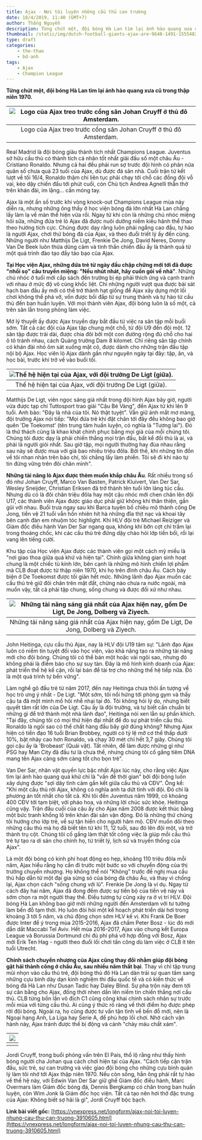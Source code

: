 ```yaml
---
title: Ajax - Nơi tôi luyện những cầu thủ can trường
date: 18/4/2019, 11:40 (GMT+7)
author: Thắng Nguyễn
description: Từng chút một, đội bóng Hà Lan tìm lại ánh hào quang xưa cũ trong thập niên 1970.
thumbnail: /static/img/dutch-football-giants-ajax-are-9648-1491-1555482625.jpg
type: draft
categories:
    - the-thao
    - bd-anh
tags:
    - Ajax
    - Champion League
---
```


**Từng chút một, đội bóng Hà Lan tìm lại ánh hào quang xưa cũ trong thập niên 1970.**

| ![Logo của Ajax treo trước cổng sân Johan Cruyff ở thủ đô Amsterdam.](/static/img/dutch-football-giants-ajax-are-9648-1491-1555482625.jpg) |
|:---:|
|Logo của Ajax treo trước cổng sân Johan Cruyff ở thủ đô Amsterdam.|

Real Madrid là đội bóng giàu thành tích nhất Champions League. Juventus sở hữu cầu thủ có thành tích cá nhân tốt nhất giải đấu số một châu Âu - Cristiano Ronaldo. Nhưng cả hai đều phải run sợ trước đội hình có phân nửa quân số chưa quá 23 tuổi của Ajax, dù được đá sân nhà. Cuối trận tứ kết lượt về tối 16/4, Ronaldo thậm chí liên tục phải chạy tới chỗ các đồng đội vỗ vai, kéo dậy chiến đấu tới phút cuối, còn Chủ tịch Andrea Agnelli thẫn thờ trên khán đài, im lặng... cắn móng tay. 

Ajax là một ẩn số trước khi vòng knock-out Champions League mùa này diễn ra, nhưng những ông thầy ở học viện bóng đá lớn nhất Hà Lan chẳng lấy làm lạ về màn thể hiện vừa rồi. Ngay từ khi còn là những chú nhóc miệng hôi sữa, những đứa trẻ lò Ajax đã được nuôi dưỡng niềm kiêu hãnh thể thao theo hướng tích cực. Chúng được dạy rằng luôn phải ngẩng cao đầu, tự hào là người Ajax, chơi thứ bóng đá của Ajax, và theo đuổi triết lý ấy đến cùng. Những người như Matthijs De Ligt, Frenkie De Jong, David Neres, Donny Van De Beek luôn thừa dũng cảm và tinh thần chiến đấu ấy là thành quả từ một quá trình đào tạo đầy táo bạo của Ajax.

**Tại Học viện Ajax, những đứa trẻ từ ngày đầu chập chững mới tới đã được "nhồi sọ" câu truyền miệng: "Nếu nhút nhát, hãy cuốn gói về nhà"**. Những chú nhóc ở tuổi mới cắp sách đến trường bị ép phải thích ứng và cạnh tranh với nhau ở mức độ vô cùng khốc liệt. Chỉ những người vượt qua được bài sát hạch ban đầu ấy mới có thể trở thành hạt giống để Ajax xây dựng một lối chơi không thể phá vỡ, vốn được bồi đắp từ sự trung thành và tự hào từ cầu thủ đến ban huấn luyện. Với mọi thành viên Ajax, đội bóng luôn là số một, cả trên sân lẫn trong phòng làm việc. 

Mớ lý thuyết ấy được Ajax truyền dạy bắt đầu từ việc ra sân tập mỗi buổi sớm. Tất cả các đội của Ajax tập chung một chỗ, từ đội U9 đến đội một. 12 sân tập được trải dài, được chia đôi bởi một con đường rộng đủ chỗ cho hai ô tô tránh nhau, cách Quảng trường Dam 8 kilomet. Chỉ riêng sân tập chính có khán đài nhỏ ôm sát xuống mặt cỏ, được dành cho những trận đấu tập nội bộ Ajax. Học viên lò Ajax dành gần như nguyên ngày tại đây: tập, ăn, và học bài, trước khi trở về vào buổi tối.

| ![Thế hệ hiện tại của Ajax, với đội trưởng De Ligt (giữa).](/static/img/file-photo-ajax-s-frenkie-de-j-5756-2159-1555482625.jpg) |
|:---:|
|Thế hệ hiện tại của Ajax, với đội trưởng De Ligt (giữa).|

Matthijs De Ligt, viên ngọc sáng giá nhất trong đội hình Ajax bây giờ, người vừa được tạp chí Tuttosport trao giải "Cậu Bé Vàng", đến Ajax từ khi lên 9 tuổi. Anh bảo: "Đây là nhà của tôi. Nó thật tuyệt". Vẫn giữ ánh mắt mơ màng, đội trưởng Ajax nói tiếp: "Mọi đứa trẻ khi đặt chân tới đây đều không bao giờ quên 'De Toekomst' (tên trung tâm huấn luyện, có nghĩa là "Tương lai"). Đó là thử thách cũng là khao khát chinh phục bằng mọi giá của mỗi chúng tôi. Chúng tôi được dạy là phải chiến thắng mọi trận đấu, bất kể đối thủ là ai, và phải là người giỏi nhất. Sau giờ tập, mọi người thường hay đùa nhau rằng sau này sẽ được mua với giá bao nhiêu triệu đôla. Bởi thế, khi những tin đồn về tôi nhan nhản trên báo chí, tôi chẳng lấy làm phiền. Tôi sẽ đi khi nào tự tin đứng vững trên đôi chân mình".

**Những tài năng lò Ajax được thèm muốn khắp châu Âu**. Rất nhiều trong số đó như Johan Cruyff, Marco Van Basten, Patrick Kluivert, Van Der Sar, Wesley Sneijder, Christian Eriksen đã trở thành tên tuổi lớn làng túc cầu. Nhưng dù có là đôi chân triệu đôla hay một cậu nhóc mới chen chân lên đội U17, các thành viên Ajax được giáo dục phải giữ không khí thân thiện, gần gũi với nhau. Buổi trưa ngay sau khi Barca tuyên bố chiêu mộ thành công De Jong, tiền vệ 21 tuổi vẫn hồn nhiên hít hà những đĩa thịt nạc và khoai tây bên cạnh đàn em nhuộm tóc highlight. Khi HLV đội trẻ Michael Reiziger và Giám đốc điều hành Van Der Sar ngang qua, không khí bỡn cợt chỉ trầm lại trong thoáng chốc, khi các cầu thủ trẻ đứng dậy chào hỏi lớp tiền bối, rồi lại vang lên tiếng cười.

Khu tập của Học viện Ajax được các thành viên gọi một cách mỹ miều là "nơi giao thoa giữa quá khứ và hiện tại". Chính giữa không gian sinh hoạt chung là một chiếc tủ kính lớn, bên cạnh là những mô hình chiến lợi phẩm mà CLB đoạt được từ thập niên 1970, khi họ trên đỉnh châu Âu. Cách bày biện ở De Toekomst được tối giản hết mức. Những lãnh đạo Ajax muốn các cầu thủ trẻ giữ đôi chân trên mặt đất, chừng nào chưa ra nước ngoài, mà muốn vậy, tất cả phải tập chung, sống chung và được đối xử như nhau.

| ![Những tài năng sáng giá nhất của Ajax hiện nay, gồm De Ligt, De Jong, Dolberg và Ziyech.](/static/img/3023-3958-1555482625.jpg) |
|:---:|
|Những tài năng sáng giá nhất của Ajax hiện nay, gồm De Ligt, De Jong, Dolberg và Ziyech.|

John Heitinga, cựu cầu thủ Ajax, nay là HLV đội U19 tâm sự: "Lãnh đạo Ajax luôn có niềm tin tuyệt đối vào học viện, vào khả năng tạo ra những tài năng mới cho đội bóng. Chúng tôi có thể bán một hoặc vài ngôi sao, nhưng đó không phải là điềm báo cho sự suy tàn. Đây là mô hình kinh doanh của Ajax: phát triển thế hệ kế cận, rồi lại bán để tài trợ cho những thế hệ tiếp nữa. Đó là một quá trình tự bền vững".

Làm nghề gõ đầu trẻ từ năm 2017, đến nay Heitinga chưa thôi ấn tượng về học trò ưng ý nhất - De Ligt. "Một sớm, tôi nổi hứng tới phòng gym và thấy cậu ta đã một mình mồ hôi nhễ nhại tại đó. Tôi không hỏi lý do, nhưng biết quyết tâm rất lớn của De Ligt. Cậu ấy là đội trưởng, và tự biết cần chuẩn bị những gì để trở thành một nhà lãnh đạo", Heitinga nói xen lẫn sự phấn khích. "Tại đây, chúng tôi có mọi thứ hiện đại nhất để đo sự phát triển cầu thủ. Ronaldo là ngôi sao có thể chất hàng đầu bây giờ đúng không? Nhưng Ajax hiện có tiền đạo 16 tuổi Brian Brobbey, người có tỷ lệ mỡ cơ thể thấp dưới 10%, bật nhảy cao hơn Ronaldo, và chạy 30 mét chỉ hết 3,7 giây. Chúng tôi gọi cậu ấy là 'Brobeast' (Quái vật). Tất nhiên, để làm được những gì như PSG hay Man City đã đầu tư là chưa thể, nhưng chúng tôi cố gắng tiêm DNA mang tên Ajax càng sớm càng tốt cho bọn trẻ".

Van Der Sar, nhân vật quyền lực bậc nhất Ajax lúc này, cho rằng việc Ajax tìm lại ánh hào quang quá khứ chỉ là "vấn đề thời gian" bởi đội bóng luôn xây dựng được "sợi dây tình cảm gắn kết giữa cầu thủ và CĐV". Ông kể: "Khi một cầu thủ rời Ajax, không có nghĩa anh ta dứt tình với đội. Đó chỉ là phương án tốt nhất cho tất cả. Khi tôi đến Juventus năm 1999, có khoảng 400 CĐV tới tạm biệt, với pháo hoa, và những lời chúc sức khỏe. Heitinga cũng vậy. Trận đấu cuối của cậu ấy cho Ajax năm 2008 được kết thúc bằng một bức tranh khổng lồ trên khán đài sân vận động. Đó là những thứ chúng tôi hướng cho lớp trẻ, về sự tận hiến cho người hâm mộ. CĐV muốn dõi theo những cầu thủ mà họ đã biết tên từ khi 11, 12 tuổi, sau đó lên đội một, và trở thành trụ cột. Chúng tôi cố gắng làm thật tốt công việc là giúp mỗi cầu thủ trẻ tự tạo ra di sản cho chính họ, từ triết lý, lịch sử và truyền thống của Ajax".

Là một đội bóng có kinh phí hoạt động eo hẹp, khoảng 110 triệu đôla mỗi năm, Ajax hiểu rằng họ cần đi trước một bước so với chuyển động của thị trường chuyển nhượng. Họ không thể nói "Không" trước đề nghị mua cầu thủ hấp dẫn từ một đại gia sừng sỏ của bóng đá châu Âu, và thay vì chống lại, Ajax chọn cách "sống chung với lũ". Frenkie De Jong là ví dụ. Ngay từ cách đây hai năm, Ajax đã đong đếm được sự tiến bộ của tiền vệ này và sớm chọn ra một người thay thế. Điều tương tự cũng xảy ra ở vị trí HLV. Đội bóng Hà Lan không bao giờ mời những người đến Amsterdam với tư tưởng làm bến đỗ tạm thời. Họ luôn đòi hỏi một kế hoạch phát triển dài hơi trong khoảng 3 tới 5 năm, và chủ động chọn sớm HLV kế vị. Khi Frank De Boer được Inter để ý trong mùa 2015-2016, Ajax đã chấm Peter Bosz - lúc đó mới dẫn dắt Maccabi Tel Aviv. Hết mùa 2016-2017, Ajax vào chung kết Europa League và Borussia Dortmund chi đủ phí phá vỡ hợp đồng với Bosz, Ajax mời Erik Ten Hag - người theo đuổi lối chơi tấn công dù làm việc ở CLB ít tên tuổi Utrecht.

**Chính sách chuyển nhượng của Ajax cũng thay đổi nhằm giúp đội bóng gặt hái thành công ở châu Âu, sau nhiều năm thất bại**. Thay vì chỉ tập trung mũi nhọn vào cầu thủ trẻ, đội bóng thủ đô Hà Lan dàn trải sự quan tâm sang những cựu binh dày dạn kinh nghiệm thi đấu quốc tế và có kiến thức về bóng đá Hà Lan như Dusan Tadic hay Daley Blind. Sự pha trộn này đem tới sự cân bằng cho Ajax, đồng thời nhen dần lên niềm tin chiến thắng nơi cầu thủ. CLB từng bốn lần vô địch C1 cũng công khai chính sách nhân sự trước mỗi mùa với từng cầu thủ. Ai cũng ý thức rõ ràng về thời điểm họ được phép rời đội bóng. Ngoài ra, họ cũng được tư vấn tận tình về bến đỗ mới, nên là Ngoại hạng Anh, La Liga hay Serie A, để phù hợp lối chơi. Nhờ cách vận hành này, Ajax tránh được thế bị động và cảnh "chảy máu chất xám". 

| ![](/static/img/5cb7259ffc7e93810d8b4580-6546-1555564967.jpg) |
|:---:|
| |

Jordi Cruyff, trong buổi phỏng vấn trên El Pais, thổ lộ rằng như thấy hình bóng người cha Johan qua cách chơi hiện tại của Ajax. "Cách tiếp cận trận đấu, sức trẻ, sự can trường và việc giao đội bóng cho những cựu binh quản lý làm tôi nhớ tới Ajax thập niên 1970. Nếu còn sống, hẳn ông phải rất tự hào về thế hệ này, với Edwin Van Der Sar giữ ghế Giám đốc điều hành, Marc Overmars làm Giám đốc bóng đá, Dennis Bergkamp có chân trong ban huấn luyện, còn Wim Jonk là Giám đốc học viện. Tất cả tạo nên hơi thở đặc trưng của Ajax: Không biết sợ hãi là gì", Jordi Cruyff bộc bạch.

**Link bài viết gốc:** [https://vnexpress.net/longform/ajax-noi-toi-luyen-nhung-cau-thu-can-truong-3910605.html](https://vnexpress.net/longform/ajax-noi-toi-luyen-nhung-cau-thu-can-truong-3910605.html)